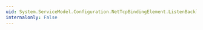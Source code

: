 ```yaml
---
uid: System.ServiceModel.Configuration.NetTcpBindingElement.ListenBacklog
internalonly: False
---
```

